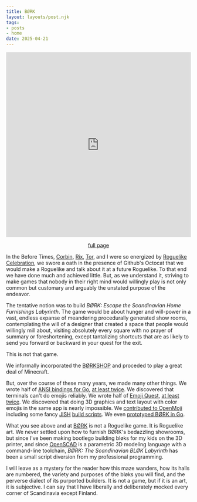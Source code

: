 ```yaml
---
title: BØRK
layout: layouts/post.njk
tags:
- posts
- home
date: 2025-04-21
---
```


<p><iframe name="computer" src="https://bork.kriskowal.com/f88eefde53a30e538cee81ea314c1ebe258e0a8a146d6d454c2f2b2145cb7479.html" scrolling="no" style="zoom: 75%; width: 100%; aspect-ratio: 1 / 1; overflow: hidden; border: none"></iframe></p>

<p style="text-align: center"><a href="https://bork.kriskowal.com/f88eefde53a30e538cee81ea314c1ebe258e0a8a146d6d454c2f2b2145cb7479.html">full page</a></p>

In the Before Times, [Corbin](https://github.com/jcorbin),
[Rix](https://arcology.garden), [Tor](), and I
were so energized by [Roguelike Celebration](https://www.roguelike.club/), we
swore a oath in the presence of Github's Octocat that we would
make a Roguelike and talk about it at a future Roguelike.
To that end we have done much and achieved little.
But, as we understand it, striving to make games that nobody in their right
mind would willingly play is not only common but customary and arguably
the unstated purpose of the endeavor.

The tentative notion was to build <em>BØRK: Escape the Scandinavian Home
Furnishings Labyrinth</em>.
The game would be about hunger and will-power in a vast, endless expanse of
meandering procedurally generated show rooms, contemplating the will
of a designer that created a space that people would willingly mill about,
visiting absolutely every square with no prayer of summary or
foreshortening, except tantalizing shortcuts that are as likely to send
you forward or backward in your quest for the exit.

This is not that game.

We informally incorporated the [BØRKSHOP](https://github.com/borkshop/) and
proceded to play a great deal of Minecraft.

But, over the course of these many years, we made many other things.
We wrote half of [ANSI bindings for Go](https://github.com/kriskowal/cops), [at
least twice](https://github.com/jcorbin/anansi).
We discovered that terminals can't do emojis reliably.
We wrote half of [Emoji Quest](https://emojiquest.app/), [at least
twice](https://github.com/borkshop/lobsterquest).
We discovered that doing 3D graphics and text layout with color emojis in the
same app is nearly impossible.
We [contributed to OpenMoji](https://openmoji.org/library/#author=Kris%20Kowal)
including some fancy [JISH](/jish) [build
scripts](https://github.com/hfg-gmuend/openmoji/tree/master/helpers).
We even [prototyped BØRK in Go](https://github.com/borkshop/gobork).

What you see above and at
[BØRK](http://bork.kriskowal.com/f88eefde53a30e538cee81ea314c1ebe258e0a8a146d6d454c2f2b2145cb7479.html)
is not a Roguelike game.  It is Roguelike art.  We never settled upon how to
furnish BØRK's bedazzling showrooms, but since I’ve been making bootlego
building bløks for my kids on the 3D printer, and since
[OpenSCAD](https://openscad.org/) is a parametric 3D modeling language with a
command-line toolchain, <em>BØRK: The Scandinavian BLØK Labyrinth</em> has been
a small script diversion from my professional programming.

I will leave as a mystery for the reader how this maze wanders, how its halls
are numbered, the variety and purposes of the bløks you will find, and the
perverse dialect of its purported builders.
It is not a game, but if it is an art, it is subjective.
I can say that I have liberally and deliberately mocked every corner of
Scandinavia except Finland.
